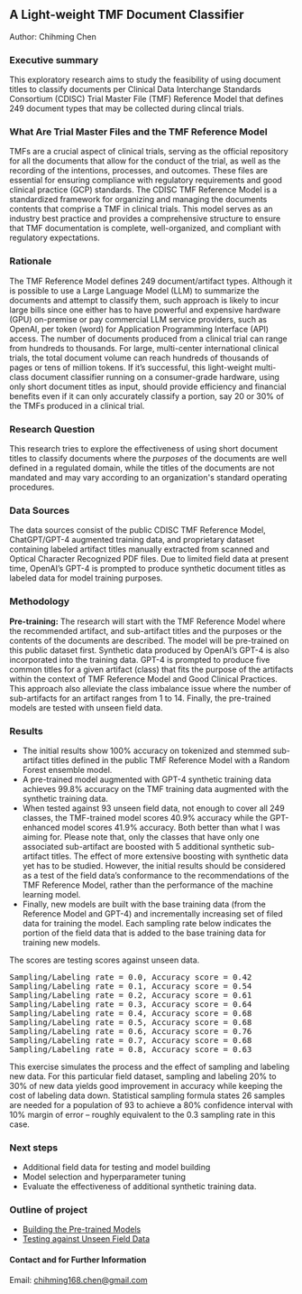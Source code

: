 ## A Light-weight TMF Document Classifier
Author: Chihming Chen
### Executive summary
This exploratory research aims to study the feasibility of using document titles to classify documents per Clinical Data Interchange Standards Consortium (CDISC) Trial Master File (TMF) Reference Model that defines 249 document types that may be collected during clincal trials.
### What Are Trial Master Files and the TMF Reference Model
TMFs are a crucial aspect of clinical trials, serving as the official repository for all the documents that allow for the conduct of the trial, as well as the recording of the intentions, processes, and outcomes. These files are essential for ensuring compliance with regulatory requirements and good clinical practice (GCP) standards. The CDISC TMF Reference Model is a standardized framework for organizing and managing the documents contents that comprise a TMF in clinical trials. This model serves as an industry best practice and provides a comprehensive structure to ensure that TMF documentation is complete, well-organized, and compliant with regulatory expectations.
### Rationale
The TMF Reference Model defines 249 document/artifact types. Although it is possible to use a Large Language Model (LLM) to summarize the documents and attempt to classify them, such approach is likely to incur large bills since one either has to have powerful and expensive hardware (GPU) on-premise or pay commercial LLM service providers, such as OpenAI, per token (word) for Application Programming Interface (API) access. The number of documents produced from a clinical trial can range from hundreds to thousands. For large, multi-center international clinical trials, the total document volume can reach hundreds of thousands of pages or tens of million tokens. If it’s successful, this light-weight multi-class document classifier running on a consumer-grade hardware, using only short document titles as input, should provide efficiency and financial benefits even if it can only accurately classify a portion, say 20 or 30% of the TMFs produced in a clinical trial.
### Research Question
This research tries to explore the effectiveness of using short document titles to classify documents where the *purposes* of the documents are well defined in a regulated domain, while the titles of the documents are not mandated and may vary according to an organization's standard operating procedures.
### Data Sources
The data sources consist of the public CDISC TMF Reference Model, ChatGPT/GPT-4 augmented training data, and proprietary dataset containing labeled artifact titles manually extracted from scanned and Optical Character Recognized PDF files. Due to limited field data at present time, OpenAI’s GPT-4 is prompted to produce synthetic document titles as labeled data for model training purposes.
### Methodology
**Pre-training:** The research will start with the TMF Reference Model where the recommended artifact, and sub-artifact titles and the purposes or the contents of the documents are described. The model will be pre-trained on this public dataset first. Synthetic data produced by OpenAI’s GPT-4 is also incorporated into the training data. GPT-4 is prompted to produce five common titles for a given artifact (class) that fits the purpose of the artifacts within the context of TMF Reference Model and Good Clinical Practices.  This approach also alleviate the class imbalance issue where the number of sub-artifacts for an artifact ranges from 1 to 14. Finally, the pre-trained models are tested with unseen field data.
### Results
* The initial results show 100% accuracy on tokenized and stemmed sub-artifact titles defined in the public TMF Reference Model with a Random Forest ensemble model.
* A pre-trained model augmented with GPT-4 synthetic training data achieves 99.8% accuracy on the TMF training data augmented with the synthetic training data.
* When tested against 93 unseen field data, not enough to cover all 249 classes, the TMF-trained model scores 40.9% accuracy while the GPT-enhanced model scores 41.9% accuracy. Both better than what I was aiming for. Please note that, only the classes that have only one associated sub-artifact are boosted with 5 additional synthetic sub-artifact titles. The effect of more extensive boosting with synthetic data yet has to be studied. However, the initial results should be considered as a test of the field data’s conformance to the recommendations of the TMF Reference Model, rather than the performance of the machine learning model.
* Finally, new models are built with the base training data (from the Reference Model and GPT-4) and incrementally increasing set of filed data for training the model. Each sampling rate below indicates the portion of the field data that is added to the base training data for training new models.

The scores are testing scores against unseen data.
<pre>
Sampling/Labeling rate = 0.0, Accuracy score = 0.42
Sampling/Labeling rate = 0.1, Accuracy score = 0.54
Sampling/Labeling rate = 0.2, Accuracy score = 0.61
Sampling/Labeling rate = 0.3, Accuracy score = 0.64
Sampling/Labeling rate = 0.4, Accuracy score = 0.68
Sampling/Labeling rate = 0.5, Accuracy score = 0.68
Sampling/Labeling rate = 0.6, Accuracy score = 0.76
Sampling/Labeling rate = 0.7, Accuracy score = 0.68
Sampling/Labeling rate = 0.8, Accuracy score = 0.63
</pre>
This exercise simulates the process and the effect of sampling and labeling new data. For this particular field dataset, sampling and labeling 20% to 30% of new data yields good improvement in accuracy while keeping the cost of labeling data down. Statistical sampling formula states 26 samples are needed for a population of 93 to achieve a 80% confidence interval with 10% margin of error – roughly equivalent to the 0.3 sampling rate in this case.

### Next steps
-	Additional field data for testing and model building
-	Model selection and hyperparameter tuning
-	Evaluate the effectiveness of additional synthetic training data.
### Outline of project

- [Building the Pre-trained Models]()
- [Testing against Unseen Field Data]()

#### Contact and for Further Information
Email: chihming168.chen@gmail.com
